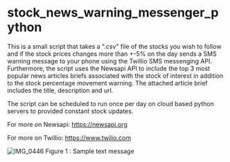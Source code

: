 # stock_news_warning_messenger_python

This is a small script that takes a ".csv" file of the stocks you wish to follow and if the stock prices changes more than +-5% on the day sends a SMS warning message  to your phone using the Twillio SMS messenging API. Furthermore, the script uses the Newsapi API to include the top 3 most popular news articles briefs associated with the stock of interest in addition to the stock percentage movement warning. The attached article brief includes the title, description and url. 

The script can be scheduled to run once per day on cloud based python servers to provided constant stock updates. 

For more on Newsapi:
https://newsapi.org

For more on Twillio:
https://www.twilio.com


![IMG_0446](https://user-images.githubusercontent.com/76194492/180065589-dd215ef6-888d-4391-aa07-5e0e4e39d10b.PNG)
Figure 1 : Sample text message

